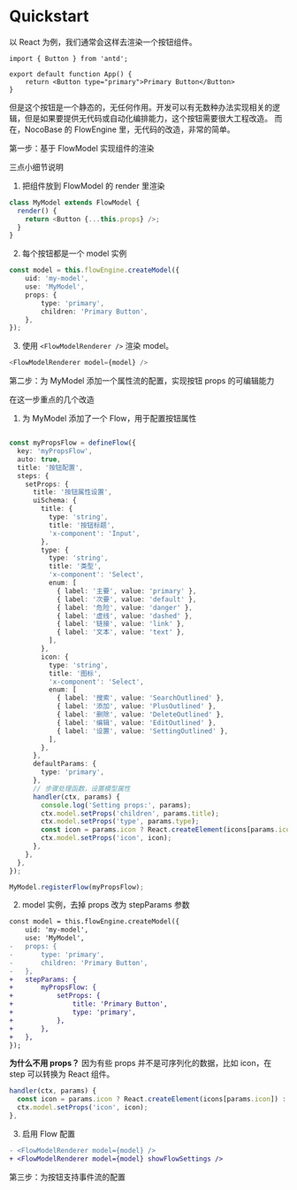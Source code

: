 # Quickstart

以 React 为例，我们通常会这样去渲染一个按钮组件。

```tsx
import { Button } from 'antd';

export default function App() {
    return <Button type="primary">Primary Button</Button>
}
```

但是这个按钮是一个静态的，无任何作用。开发可以有无数种办法实现相关的逻辑，但是如果要提供无代码或自动化编排能力，这个按钮需要很大工程改造。
而在，NocoBase 的 FlowEngine 里，无代码的改造，非常的简单。

第一步：基于 FlowModel 实现组件的渲染

<code src="./demos/quickstart-1-basic.tsx"></code>

三点小细节说明

1. 把组件放到 FlowModel 的 render 里渲染

```ts
class MyModel extends FlowModel {
  render() {
    return <Button {...this.props} />;
  }
}
```

2. 每个按钮都是一个 model 实例

```ts
const model = this.flowEngine.createModel({
    uid: 'my-model',
    use: 'MyModel',
    props: {
        type: 'primary',
        children: 'Primary Button',
    },
});
```

3. 使用 `<FlowModelRenderer />` 渲染 model。

```ts
<FlowModelRenderer model={model} />
```

第二步：为 MyModel 添加一个属性流的配置，实现按钮 props 的可编辑能力

<code src="./demos/quickstart-2-register-propsflow.tsx"></code>

在这一步重点的几个改造

1. 为 MyModel 添加了一个 Flow，用于配置按钮属性

```ts

const myPropsFlow = defineFlow({
  key: 'myPropsFlow',
  auto: true,
  title: '按钮配置',
  steps: {
    setProps: {
      title: '按钮属性设置',
      uiSchema: {
        title: {
          type: 'string',
          title: '按钮标题',
          'x-component': 'Input',
        },
        type: {
          type: 'string',
          title: '类型',
          'x-component': 'Select',
          enum: [
            { label: '主要', value: 'primary' },
            { label: '次要', value: 'default' },
            { label: '危险', value: 'danger' },
            { label: '虚线', value: 'dashed' },
            { label: '链接', value: 'link' },
            { label: '文本', value: 'text' },
          ],
        },
        icon: {
          type: 'string',
          title: '图标',
          'x-component': 'Select',
          enum: [
            { label: '搜索', value: 'SearchOutlined' },
            { label: '添加', value: 'PlusOutlined' },
            { label: '删除', value: 'DeleteOutlined' },
            { label: '编辑', value: 'EditOutlined' },
            { label: '设置', value: 'SettingOutlined' },
          ],
        },
      },
      defaultParams: {
        type: 'primary',
      },
      // 步骤处理函数，设置模型属性
      handler(ctx, params) {
        console.log('Setting props:', params);
        ctx.model.setProps('children', params.title);
        ctx.model.setProps('type', params.type);
        const icon = params.icon ? React.createElement(icons[params.icon]) : undefined;
        ctx.model.setProps('icon', icon);
      },
    },
  },
});

MyModel.registerFlow(myPropsFlow);
```

2. model 实例，去掉 props 改为 stepParams 参数

```diff
const model = this.flowEngine.createModel({
    uid: 'my-model',
    use: 'MyModel',
-   props: {
-       type: 'primary',
-       children: 'Primary Button',
-   },
+   stepParams: {
+       myPropsFlow: {
+           setProps: {
+               title: 'Primary Button',
+               type: 'primary',
+           },
+       },
+   },
});
```

**为什么不用 props？**
因为有些 props 并不是可序列化的数据，比如 icon，在 step 可以转换为 React 组件。

```ts
handler(ctx, params) {
  const icon = params.icon ? React.createElement(icons[params.icon]) : undefined;
  ctx.model.setProps('icon', icon);
},
```

3. 启用 Flow 配置

```diff
- <FlowModelRenderer model={model} />
+ <FlowModelRenderer model={model} showFlowSettings />
```

第三步：为按钮支持事件流的配置

<code src="./demos/quickstart-3-register-eventflow.tsx"></code>


